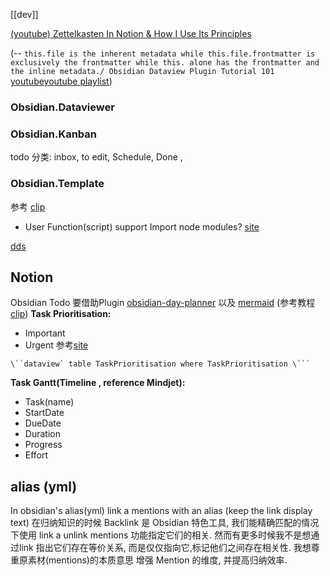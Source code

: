 [[dev]]

[(youtube) Zettelkasten In Notion & How I Use Its Principles](https://www.youtube.com/watch?v=e3YKQ7JTqwU)

(-- `this.file is the inherent metadata while this.file.frontmatter is exclusively the frontmatter while this. alone has the frontmatter and the inline metadata./ Obsidian Dataview Plugin Tutorial 101` [youtube](https://youtu.be/buOxN65U0qE?t=2093)[youtube playlist](https://www.youtube.com/watch?v=Ewhfok91AdE&list=PL5fd4SsfvECy0zzf8Cyo20ZoipEt6YeL3))

### Obsidian.Dataviewer

### Obsidian.Kanban
todo 分类:
inbox, to edit, Schedule, Done ,

### Obsidian.Template
参考 [clip](https://www.youtube.com/watch?v=5j9fAvJCaig)
- User Function(script) support Import node modules?  [site](https://forum.obsidian.md/t/creating-templater-user-functions-that-use-node-modules/30872)

[dds](obsidian://open?vault=Documents&file=%E3%80%90%E4%B8%AD%E5%9B%BD%E6%96%87%E5%AD%A6%E5%8F%B2%E3%80%91%E6%AC%A7%E4%B8%BD%E5%A8%9F%E8%80%81%E5%B8%88)


## Notion 
Obsidian Todo 要借助Plugin [obsidian-day-planner](https://github.com/lynchjames/obsidian-day-planner) 以及  [mermaid](https://mermaid-js.github.io/mermaid/) (参考教程 [clip](https://youtu.be/aCLWTpit1G0?t=556))
**Task Prioritisation:**  
- Important
- Urgent
参考[site](https://www.reddit.com/r/ObsidianMD/comments/r8ti3d/task_prioritisation_using_dataview_query/)
```
\``dataview` table TaskPrioritisation where TaskPrioritisation \```
```
**Task Gantt(Timeline , reference Mindjet):** 
- Task(name)
- StartDate
- DueDate
- Duration
- Progress
- Effort

## alias (yml)
In obsidian's alias(yml)  link a mentions with an alias (keep the link display text)
在归纳知识的时候 Backlink 是 Obsidian 特色工具, 我们能精确匹配的情况下使用  link a unlink mentions 功能指定它们的相关. 然而有更多时候我不是想通过link 指出它们存在等价关系, 而是仅仅指向它,标记他们之间存在相关性. 我想尊重原素材(mentions)的本质意思 
增强 Mention 的维度, 并提高归纳效率. 